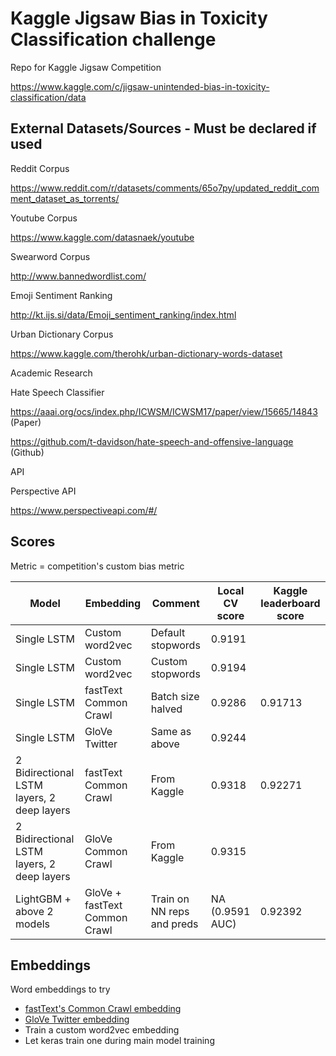# Kaggle Jigsaw Bias in Toxicity Classification challenge

Repo for Kaggle Jigsaw Competition

https://www.kaggle.com/c/jigsaw-unintended-bias-in-toxicity-classification/data

## External Datasets/Sources - Must be declared if used

Reddit Corpus

https://www.reddit.com/r/datasets/comments/65o7py/updated_reddit_comment_dataset_as_torrents/

Youtube Corpus

https://www.kaggle.com/datasnaek/youtube

Swearword Corpus

http://www.bannedwordlist.com/

Emoji Sentiment Ranking

http://kt.ijs.si/data/Emoji_sentiment_ranking/index.html

Urban Dictionary Corpus

https://www.kaggle.com/therohk/urban-dictionary-words-dataset

Academic Research

Hate Speech Classifier

https://aaai.org/ocs/index.php/ICWSM/ICWSM17/paper/view/15665/14843  (Paper)

https://github.com/t-davidson/hate-speech-and-offensive-language (Github)

API

Perspective API

https://www.perspectiveapi.com/#/


## Scores

Metric = competition's custom bias metric

| Model | Embedding | Comment | Local CV score | Kaggle leaderboard score |
| --- | --- | --- | --- | --- |
| Single LSTM | Custom word2vec | Default stopwords | 0.9191 |  |
| Single LSTM | Custom word2vec | Custom stopwords | 0.9194 |  |
| Single LSTM | fastText Common Crawl | Batch size halved | 0.9286 | 0.91713 |
| Single LSTM | GloVe Twitter | Same as above | 0.9244 |  |
| 2 Bidirectional LSTM layers, 2 deep layers | fastText Common Crawl | From Kaggle | 0.9318 | 0.92271 |
| 2 Bidirectional LSTM layers, 2 deep layers | GloVe Common Crawl | From Kaggle | 0.9315 |  |
| LightGBM + above 2 models | GloVe + fastText Common Crawl | Train on NN reps and preds | NA (0.9591 AUC) | 0.92392 |

## Embeddings

Word embeddings to try

- [fastText's Common Crawl embedding](https://fasttext.cc/docs/en/english-vectors.htm)
- [GloVe Twitter embedding](https://nlp.stanford.edu/projects/glove/)
- Train a custom word2vec embedding
- Let keras train one during main model training
